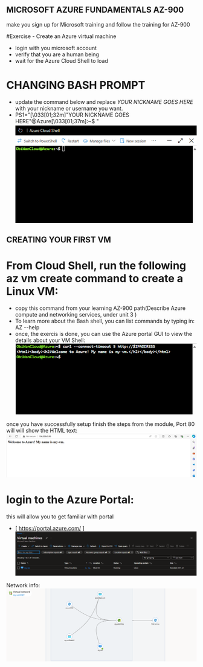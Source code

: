 ## MICROSOFT AZURE FUNDAMENTALS AZ-900
make you sign up for Microsoft training and follow the training for AZ-900

#Exercise - Create an Azure virtual machine
- login with you microsoft account
- verify that you are a human being
- wait for the Azure Cloud Shell to load
# CHANGING BASH PROMPT
- update the command below and replace *YOUR NICKNAME GOES HERE* with your nickname or username you want.
- PS1="\[\033[01;32m\]"YOUR NICKNAME GOES HERE"@Azure\[\033[01;37m\]:~$ "
![alt text](azure_bash.png)
## CREATING YOUR FIRST VM

# From Cloud Shell, run the following az vm create command to create a Linux VM:
- copy this command from your learning AZ-900 path(Describe Azure compute and networking services, under unit 3 )
- To learn more about the Bash shell, you can list commands by typing in: AZ --help
- once, the exercis is done, you can use the Azure portal GUI to view the details about your VM 
Shell:
![alt text](shell_view.png)

once you have successfully setup finish the steps from the module, Port 80 will will show the HTML text:
![alt text](vm_por80.png)

# login to the Azure Portal:
this will allow you to get familiar with portal
 - [ https://portal.azure.com/ ]
![alt text](Azure_vm.png)

Network info:
![alt text](network.png)



